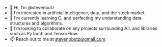 - 👋 Hi, I’m @stevenbutz
- 👀 I’m interested in artificial intelligence, data, and the stock market. 
- 🌱 I’m currently learning C, and perfecting my understanding data structures and algorithms.
- 💞 I’m looking to collaborate on any projects surrounding A.I. and libraries such as PyTorch and TensorFlow. 
- 📫 Reach out to me at stevenpbutz@gmail.com.

<!---
stevenbutz/stevenbutz is a ✨ special ✨ repository because its `README.md` (this file) appears on your GitHub profile.
You can click the Preview link to take a look at your changes.
--->
